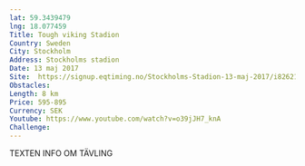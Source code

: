 ```yaml
---
lat: 59.3439479
lng: 18.077459
Title: Tough viking Stadion
Country: Sweden
City: Stockholm
Address: Stockholms stadion
Date: 13 maj 2017
Site:  https://signup.eqtiming.no/Stockholms-Stadion-13-maj-2017/i826214?Event=TV_Sverige
Obstacles: 
Length: 8 km
Price: 595-895
Currency: SEK
Youtube: https://www.youtube.com/watch?v=o39jJH7_knA
Challenge: 
---
```


TEXTEN INFO OM TÄVLING
